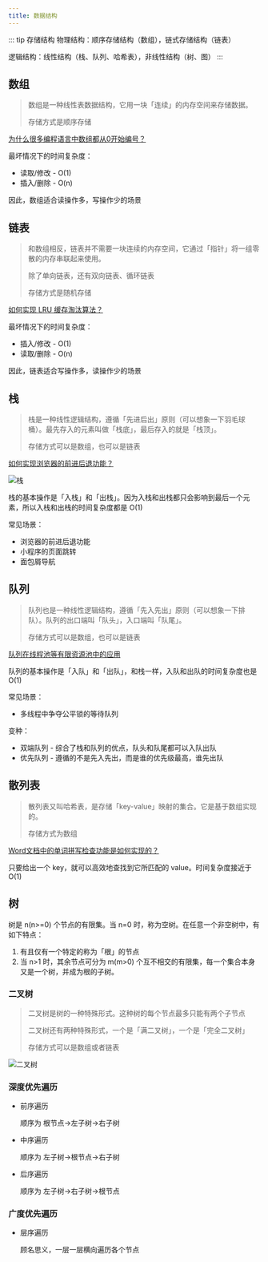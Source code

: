 ```yaml
---
title: 数据结构
---
```

::: tip 存储结构
物理结构：顺序存储结构（数组），链式存储结构（链表）

逻辑结构：线性结构（栈、队列、哈希表），非线性结构（树、图）
:::

## 数组
> 数组是一种线性表数据结构，它用一块「连续」的内存空间来存储数据。
>
> 存储方式是顺序存储

[为什么很多编程语言中数组都从0开始编号？][数组]

最坏情况下的时间复杂度：
- 读取/修改 - O(1)
- 插入/删除 - O(n)

因此，数组适合读操作多，写操作少的场景

## 链表
> 和数组相反，链表并不需要一块连续的内存空间，它通过「指针」将一组零散的内存串联起来使用。
>
> 除了单向链表，还有双向链表、循环链表
>
> 存储方式是随机存储

[如何实现 LRU 缓存淘汰算法？][链表]

最坏情况下的时间复杂度：
- 插入/修改 - O(1)
- 读取/删除 - O(n)

因此，链表适合写操作多，读操作少的场景

## 栈
> 栈是一种线性逻辑结构，遵循「先进后出」原则（可以想象一下羽毛球桶）。最先存入的元素叫做「栈底」，最后存入的就是「栈顶」。
>
> 存储方式可以是数组，也可以是链表

[如何实现浏览器的前进后退功能？][栈]

![栈](http://ww1.sinaimg.cn/bmiddle/6af89bc8gw1f8ssby529lg20ak05wqbx.gif)

栈的基本操作是「入栈」和「出栈」。因为入栈和出栈都只会影响到最后一个元素，所以入栈和出栈的时间复杂度都是 O(1)

常见场景：
- 浏览器的前进后退功能
- 小程序的页面跳转
- 面包屑导航

## 队列
> 队列也是一种线性逻辑结构，遵循「先入先出」原则（可以想象一下排队）。队列的出口端叫「队头」，入口端叫「队尾」。
>
> 存储方式可以是数组，也可以是链表

[队列在线程池等有限资源池中的应用][队列]

队列的基本操作是「入队」和「出队」，和栈一样，入队和出队的时间复杂度也是 O(1)

常见场景：
- 多线程中争夺公平锁的等待队列

变种：
- 双端队列 - 综合了栈和队列的优点，队头和队尾都可以入队出队
- 优先队列 - 遵循的不是先入先出，而是谁的优先级最高，谁先出队

## 散列表
> 散列表又叫哈希表，是存储「key-value」映射的集合。它是基于数组实现的。
>
> 存储方式为数组

[Word文档中的单词拼写检查功能是如何实现的？][散列表]

只要给出一个 key，就可以高效地查找到它所匹配的 value。时间复杂度接近于 O(1)

## 树
树是 n(n>=0) 个节点的有限集。当 n=0 时，称为空树。在任意一个非空树中，有如下特点：
1. 有且仅有一个特定的称为「根」的节点
2. 当 n>1 时，其余节点可分为 m(m>0) 个互不相交的有限集，每一个集合本身又是一个树，并成为根的子树。

### 二叉树
> 二叉树是树的一种特殊形式。这种树的每个节点最多只能有两个子节点
>
> 二叉树还有两种特殊形式，一个是「满二叉树」，一个是「完全二叉树」
>
> 存储方式可以是数组或者链表

![二叉树](https://static001.geekbang.org/resource/image/09/2b/09c2972d56eb0cf67e727deda0e9412b.jpg)

### 深度优先遍历
- 前序遍历

    顺序为 根节点->左子树->右子树
    
- 中序遍历
    
    顺序为 左子树->根节点->右子树
    
- 后序遍历

    顺序为 左子树->右子树->根节点

### 广度优先遍历
- 层序遍历

    顾名思义，一层一层横向遍历各个节点


[数组]: https://time.geekbang.org/column/article/40961


[链表]: https://time.geekbang.org/column/article/41013


[栈]: https://time.geekbang.org/column/article/41222


[队列]: https://time.geekbang.org/column/article/41330


[散列表]: https://time.geekbang.org/column/article/64233
